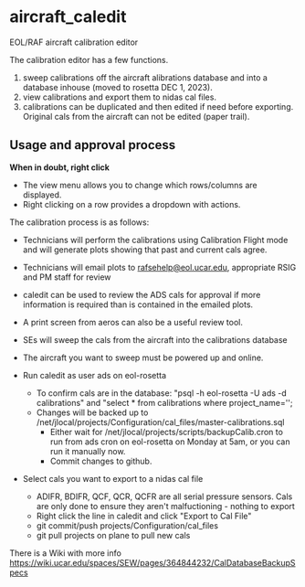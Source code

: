 # aircraft_caledit
EOL/RAF aircraft calibration editor

The calibration editor has a few functions.  
 1) sweep calibrations off the aircraft alibrations database and into a database inhouse (moved to rosetta DEC 1, 2023).
 2) view calibrations and export them to nidas cal files.
 3) calibrations can be duplicated and then edited if need before exporting.  Original cals from the aircraft can not be edited (paper trail).
 
## Usage and approval process

**When in doubt, right click**
* The view menu allows you to change which rows/columns are displayed.
* Right clicking on a row provides a dropdown with actions.

The calibration process is as follows:

* Technicians will perform the calibrations using Calibration Flight mode and will generate plots showing that past and current cals agree.
* Technicians will email plots to rafsehelp@eol.ucar.edu, appropriate RSIG and PM staff for review
 * caledit can be used to review the ADS cals for approval if more information is required than is contained in the emailed plots.
 * A print screen from aeros can also be a useful review tool.
* SEs will sweep the cals from the aircraft into the calibrations database
 * The aircraft you want to sweep must be powered up and online.
 * Run caledit as user ads on eol-rosetta
   * To confirm cals are in the database: "psql -h eol-rosetta -U ads -d calibrations" and "select * from calibrations where project_name='<PROJECT>';
   * Changes will be backed up to /net/jlocal/projects/Configuration/cal_files/master-calibrations.sql
     * Either wait for /net/jlocal/projects/scripts/backupCalib.cron to run from ads cron on eol-rosetta on Monday at 5am, or you can run it manually now.
     * Commit changes to github.


 * Select cals you want to export to a nidas cal file
   * ADIFR, BDIFR, QCF, QCR, QCFR are all serial pressure sensors. Cals are only done to ensure they aren't malfuctioning - nothing to export
   * Right click the line in caledit and click "Export to Cal File"
   * git commit/push projects/Configuration/cal_files
   * git pull projects on plane to pull new cals

There is a Wiki with more info https://wiki.ucar.edu/spaces/SEW/pages/364844232/CalDatabaseBackupSpecs
